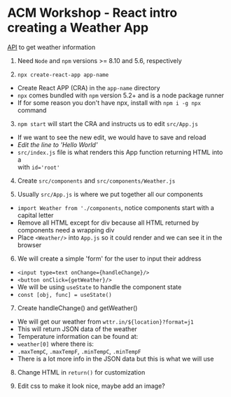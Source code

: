 # ACM Workshop - React intro creating a Weather App

[API](https://fcc-weather-api.glitch.me/) to get weather information

1) Need `Node` and `npm` versions >= 8.10 and 5.6, respectively

2) `npx create-react-app app-name`

  - Create React APP (CRA) in the `app-name` directory
  - `npx` comes bundled with `npm` version 5.2+ and is a node package runner
  - If for some reason you don't have npx, install with `npm i -g npx` command

3) `npm start` will start the CRA and instructs us to edit `src/App.js`

  - If we want to see the new edit, we would have to save and reload
  - *Edit the line to 'Hello World'*
  - `src/index.js` file is what renders this App function returning HTML into a <div> with `id='root'`

4) Create `src/components` and `src/components/Weather.js`

5) Usually `src/App.js` is where we put together all our components
 
  - `import Weather from './components`, notice components start with a capital letter
  - Remove all HTML except for div because all HTML returned by components need a wrapping div
  - Place `<Weather/>` into `App.js` so it could render and we can see it in the browser

6) We will create a simple 'form' for the user to input their address
  - `<input type=text onChange={handleChange}/>`
  - `<button onClick={getWeather}/>`
  - We will be using `useState` to handle the component state
  - `const [obj, func] = useState()`

7) Create handleChange() and getWeather()

  - We will get our weather from `wttr.in/${location}?format=j1`
  - This will return JSON data of the weather
  - Temperature information can be found at:
  - `weather[0]` where there is:
  - `.maxTempC`, `.maxTempF`, `.minTempC`, `.minTempF` 
  - There is a lot more info in the JSON data but this is what we will use

8) Change HTML in `return()` for customization

9) Edit css to make it look nice, maybe add an image?
